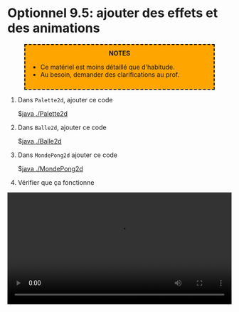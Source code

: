 # Optionnel 9.5: ajouter des effets et des animations

<center>
<div style="background-color:orange;width:80%;border:2px dashed black;padding:10px">
<strong>NOTES</strong>
<div style="text-align:left">
<ul>
<li>Ce matériel est moins détaillé que d'habitude.
<li>Au besoin, demander des clarifications au prof.
</ul>
</div>
</center>

1. Dans `Palette2d`, ajouter ce code

    $[java ./Palette2d]()

1. Dans `Balle2d`, ajouter ce code

    $[java ./Balle2d]()

1. Dans `MondePong2d` ajouter ce code

    $[java ./MondePong2d]()

1. Vérifier que ça fonctionne

<center>
<video width="100%" src="optionnel05.mp4" type="video/mp4" loop nocontrols autoplay>
</center>
